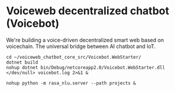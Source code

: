 # Voiceweb decentralized chatbot (Voicebot)

We're building a voice-driven decentralized smart web based on voicechain. 
The universal bridge between AI chatbot and IoT.

```shell
cd ~/voiceweb_chatbot_core_src/Voicebot.WebStarter/
dotnet build
nohup dotnet bin/Debug/netcoreapp2.0/Voicebot.WebStarter.dll </dev/null> voicebot.log 2>&1 &

nohup python -m rasa_nlu.server --path projects &

```